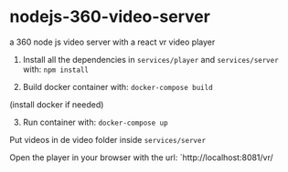 # nodejs-360-video-server
a 360 node js video server with a react vr video player

1) Install all the dependencies in `services/player` and `services/server` with:
`npm install`

2) Build docker container with:
`docker-compose build`

(install docker if needed)

3) Run container with:
`docker-compose up`

Put videos in de video folder inside `services/server`

Open the player in your browser with the url:
`http://localhost:8081/vr/
